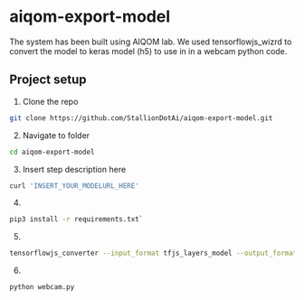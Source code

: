 # aiqom-export-model
The system has been built using AIQOM lab. We used tensorflowjs_wizrd to convert the model to keras model (h5) to use in in a webcam python code.

## Project setup
1. Clone the repo
```bash
git clone https://github.com/StallionDotAi/aiqom-export-model.git
```
2. Navigate to folder
```bash
cd aiqom-export-model
```
3. Insert step description here
```bash
curl 'INSERT_YOUR_MODELURL_HERE'
```
4. 
```bash
pip3 install -r requirements.txt`
```
5. 
```bash
tensorflowjs_converter --input_format tfjs_layers_model --output_format keras model.json keras;python3 conv.py keras
```
6. 
```bash
python webcam.py
```
